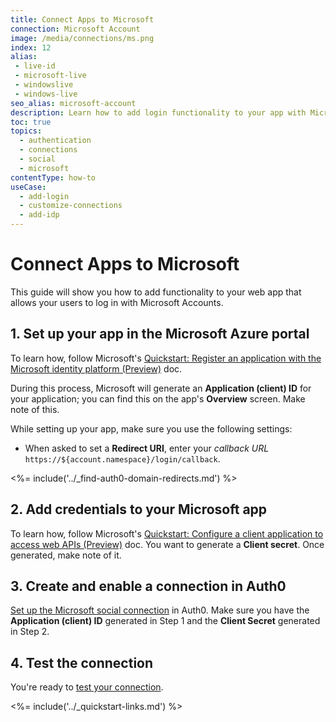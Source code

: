 ```yaml
---
title: Connect Apps to Microsoft
connection: Microsoft Account
image: /media/connections/ms.png
index: 12
alias:
 - live-id
 - microsoft-live
 - windowslive
 - windows-live
seo_alias: microsoft-account
description: Learn how to add login functionality to your app with Microsoft Accounts. You will need to generate keys, copy these into your Auth0 settings, and enable the connection.
toc: true
topics:
  - authentication
  - connections
  - social
  - microsoft
contentType: how-to
useCase:
  - add-login
  - customize-connections
  - add-idp
---
```

# Connect Apps to Microsoft

This guide will show you how to add functionality to your web app that allows your users to log in with Microsoft Accounts.

## 1. Set up your app in the Microsoft Azure portal

To learn how, follow Microsoft's [Quickstart: Register an application with the Microsoft identity platform (Preview)](https://docs.microsoft.com/en-us/azure/active-directory/develop/quickstart-register-app) doc.

During this process, Microsoft will generate an **Application (client) ID** for your application; you can find this on the app's **Overview** screen. Make note of this.

While setting up your app, make sure you use the following settings:

* When asked to set a **Redirect URI**, enter your <dfn data-key="callback">callback URL</dfn> `https://${account.namespace}/login/callback`.

<%= include('../_find-auth0-domain-redirects.md') %>

## 2. Add credentials to your Microsoft app

To learn how, follow Microsoft's [Quickstart: Configure a client application to access web APIs (Preview)](https://docs.microsoft.com/en-us/azure/active-directory/develop/quickstart-configure-app-access-web-apis#add-credentials-to-your-web-application) doc. You want to generate a **Client secret**. Once generated, make note of it.

## 3. Create and enable a connection in Auth0

[Set up the Microsoft social connection](/dashboard/guides/connections/set-up-connections-social) in Auth0. Make sure you have the **Application (client) ID** generated in Step 1 and the **Client Secret** generated in Step 2.

## 4. Test the connection

You're ready to [test your connection](/dashboard/guides/connections/test-connections-social).

<%= include('../_quickstart-links.md') %>